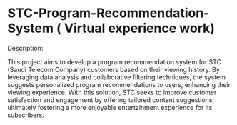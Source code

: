 # STC-Program-Recommendation-System ( Virtual experience work) 

Description:

This project aims to develop a program recommendation system for STC (Saudi Telecom Company) customers based on their viewing history. By leveraging data analysis and collaborative filtering techniques, the system suggests personalized program recommendations to users, enhancing their viewing experience. With this solution, STC seeks to improve customer satisfaction and engagement by offering tailored content suggestions, ultimately fostering a more enjoyable entertainment experience for its subscribers.
